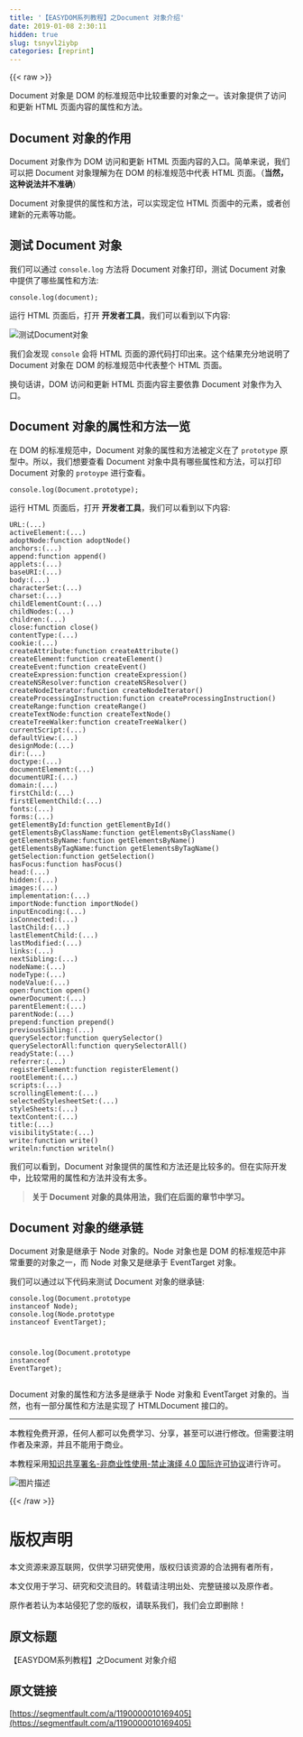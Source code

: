 ```yaml
---
title: '【EASYDOM系列教程】之Document 对象介绍' 
date: 2019-01-08 2:30:11
hidden: true
slug: tsnyvl2iybp
categories: [reprint]
---
```


{{< raw >}}

                    
<p>Document 对象是 DOM 的标准规范中比较重要的对象之一。该对象提供了访问和更新 HTML 页面内容的属性和方法。</p>
<h2 id="articleHeader0">Document 对象的作用</h2>
<p>Document 对象作为 DOM 访问和更新 HTML 页面内容的入口。简单来说，我们可以把 Document 对象理解为在 DOM 的标准规范中代表 HTML 页面。（<strong>当然，这种说法并不准确</strong>）</p>
<p>Document 对象提供的属性和方法，可以实现定位 HTML 页面中的元素，或者创建新的元素等功能。</p>
<h2 id="articleHeader1">测试 Document 对象</h2>
<p>我们可以通过 <code>console.log</code> 方法将 Document 对象打印，测试 Document 对象中提供了哪些属性和方法:</p>
<div class="widget-codetool" style="display:none;">
      <div class="widget-codetool--inner">
      <span class="selectCode code-tool" data-toggle="tooltip" data-placement="top" title="" data-original-title="全选"></span>
      <span type="button" class="copyCode code-tool" data-toggle="tooltip" data-placement="top" data-clipboard-text="console.log(document);" title="" data-original-title="复制"></span>
      <span type="button" class="saveToNote code-tool" data-toggle="tooltip" data-placement="top" title="" data-original-title="放进笔记"></span>
      </div>
      </div><pre class="javascript hljs"><code class="javascript" style="word-break: break-word; white-space: initial;"><span class="hljs-built_in">console</span>.log(<span class="hljs-built_in">document</span>);</code></pre>
<p>运行 HTML 页面后，打开 <strong>开发者工具</strong>，我们可以看到以下内容:</p>
<p><span class="img-wrap"><img data-src="/img/bVQPGL?w=2000&amp;h=619" src="https://static.alili.tech/img/bVQPGL?w=2000&amp;h=619" alt="测试Document对象" title="测试Document对象" style="cursor: pointer; display: inline;"></span></p>
<p>我们会发现 <code>console</code> 会将 HTML 页面的源代码打印出来。这个结果充分地说明了 Document 对象在 DOM 的标准规范中代表整个 HTML 页面。</p>
<p>换句话讲，DOM 访问和更新 HTML 页面内容主要依靠 Document 对象作为入口。</p>
<h2 id="articleHeader2">Document 对象的属性和方法一览</h2>
<p>在 DOM 的标准规范中，Document 对象的属性和方法被定义在了 <code>prototype</code> 原型中。所以，我们想要查看 Document 对象中具有哪些属性和方法，可以打印 Document 对象的 <code>protoype</code> 进行查看。</p>
<div class="widget-codetool" style="display:none;">
      <div class="widget-codetool--inner">
      <span class="selectCode code-tool" data-toggle="tooltip" data-placement="top" title="" data-original-title="全选"></span>
      <span type="button" class="copyCode code-tool" data-toggle="tooltip" data-placement="top" data-clipboard-text="console.log(Document.prototype);" title="" data-original-title="复制"></span>
      <span type="button" class="saveToNote code-tool" data-toggle="tooltip" data-placement="top" title="" data-original-title="放进笔记"></span>
      </div>
      </div><pre class="javascript hljs"><code class="javascript" style="word-break: break-word; white-space: initial;"><span class="hljs-built_in">console</span>.log(Document.prototype);</code></pre>
<p>运行 HTML 页面后，打开 <strong>开发者工具</strong>，我们可以看到以下内容:</p>
<div class="widget-codetool" style="display:none;">
      <div class="widget-codetool--inner">
      <span class="selectCode code-tool" data-toggle="tooltip" data-placement="top" title="" data-original-title="全选"></span>
      <span type="button" class="copyCode code-tool" data-toggle="tooltip" data-placement="top" data-clipboard-text="URL:(...)
activeElement:(...)
adoptNode:function adoptNode()
anchors:(...)
append:function append()
applets:(...)
baseURI:(...)
body:(...)
characterSet:(...)
charset:(...)
childElementCount:(...)
childNodes:(...)
children:(...)
close:function close()
contentType:(...)
cookie:(...)
createAttribute:function createAttribute()
createElement:function createElement()
createEvent:function createEvent()
createExpression:function createExpression()
createNSResolver:function createNSResolver()
createNodeIterator:function createNodeIterator()
createProcessingInstruction:function createProcessingInstruction()
createRange:function createRange()
createTextNode:function createTextNode()
createTreeWalker:function createTreeWalker()
currentScript:(...)
defaultView:(...)
designMode:(...)
dir:(...)
doctype:(...)
documentElement:(...)
documentURI:(...)
domain:(...)
firstChild:(...)
firstElementChild:(...)
fonts:(...)
forms:(...)
getElementById:function getElementById()
getElementsByClassName:function getElementsByClassName()
getElementsByName:function getElementsByName()
getElementsByTagName:function getElementsByTagName()
getSelection:function getSelection()
hasFocus:function hasFocus()
head:(...)
hidden:(...)
images:(...)
implementation:(...)
importNode:function importNode()
inputEncoding:(...)
isConnected:(...)
lastChild:(...)
lastElementChild:(...)
lastModified:(...)
links:(...)
nextSibling:(...)
nodeName:(...)
nodeType:(...)
nodeValue:(...)
open:function open()
ownerDocument:(...)
parentElement:(...)
parentNode:(...)
prepend:function prepend()
previousSibling:(...)
querySelector:function querySelector()
querySelectorAll:function querySelectorAll()
readyState:(...)
referrer:(...)
registerElement:function registerElement()
rootElement:(...)
scripts:(...)
scrollingElement:(...)
selectedStylesheetSet:(...)
styleSheets:(...)
textContent:(...)
title:(...)
visibilityState:(...)
write:function write()
writeln:function writeln()" title="" data-original-title="复制"></span>
      <span type="button" class="saveToNote code-tool" data-toggle="tooltip" data-placement="top" title="" data-original-title="放进笔记"></span>
      </div>
      </div><pre class="hljs typescript"><code>URL:(...)
activeElement:(...)
adoptNode:<span class="hljs-function"><span class="hljs-keyword">function</span> <span class="hljs-title">adoptNode</span>(<span class="hljs-params"></span>)
<span class="hljs-title">anchors</span>:(<span class="hljs-params">...</span>)
<span class="hljs-title">append</span>:<span class="hljs-function"><span class="hljs-keyword">function</span> <span class="hljs-title">append</span>(<span class="hljs-params"></span>)
<span class="hljs-title">applets</span>:(<span class="hljs-params">...</span>)
<span class="hljs-title">baseURI</span>:(<span class="hljs-params">...</span>)
<span class="hljs-title">body</span>:(<span class="hljs-params">...</span>)
<span class="hljs-title">characterSet</span>:(<span class="hljs-params">...</span>)
<span class="hljs-title">charset</span>:(<span class="hljs-params">...</span>)
<span class="hljs-title">childElementCount</span>:(<span class="hljs-params">...</span>)
<span class="hljs-title">childNodes</span>:(<span class="hljs-params">...</span>)
<span class="hljs-title">children</span>:(<span class="hljs-params">...</span>)
<span class="hljs-title">close</span>:<span class="hljs-function"><span class="hljs-keyword">function</span> <span class="hljs-title">close</span>(<span class="hljs-params"></span>)
<span class="hljs-title">contentType</span>:(<span class="hljs-params">...</span>)
<span class="hljs-title">cookie</span>:(<span class="hljs-params">...</span>)
<span class="hljs-title">createAttribute</span>:<span class="hljs-function"><span class="hljs-keyword">function</span> <span class="hljs-title">createAttribute</span>(<span class="hljs-params"></span>)
<span class="hljs-title">createElement</span>:<span class="hljs-function"><span class="hljs-keyword">function</span> <span class="hljs-title">createElement</span>(<span class="hljs-params"></span>)
<span class="hljs-title">createEvent</span>:<span class="hljs-function"><span class="hljs-keyword">function</span> <span class="hljs-title">createEvent</span>(<span class="hljs-params"></span>)
<span class="hljs-title">createExpression</span>:<span class="hljs-function"><span class="hljs-keyword">function</span> <span class="hljs-title">createExpression</span>(<span class="hljs-params"></span>)
<span class="hljs-title">createNSResolver</span>:<span class="hljs-function"><span class="hljs-keyword">function</span> <span class="hljs-title">createNSResolver</span>(<span class="hljs-params"></span>)
<span class="hljs-title">createNodeIterator</span>:<span class="hljs-function"><span class="hljs-keyword">function</span> <span class="hljs-title">createNodeIterator</span>(<span class="hljs-params"></span>)
<span class="hljs-title">createProcessingInstruction</span>:<span class="hljs-function"><span class="hljs-keyword">function</span> <span class="hljs-title">createProcessingInstruction</span>(<span class="hljs-params"></span>)
<span class="hljs-title">createRange</span>:<span class="hljs-function"><span class="hljs-keyword">function</span> <span class="hljs-title">createRange</span>(<span class="hljs-params"></span>)
<span class="hljs-title">createTextNode</span>:<span class="hljs-function"><span class="hljs-keyword">function</span> <span class="hljs-title">createTextNode</span>(<span class="hljs-params"></span>)
<span class="hljs-title">createTreeWalker</span>:<span class="hljs-function"><span class="hljs-keyword">function</span> <span class="hljs-title">createTreeWalker</span>(<span class="hljs-params"></span>)
<span class="hljs-title">currentScript</span>:(<span class="hljs-params">...</span>)
<span class="hljs-title">defaultView</span>:(<span class="hljs-params">...</span>)
<span class="hljs-title">designMode</span>:(<span class="hljs-params">...</span>)
<span class="hljs-title">dir</span>:(<span class="hljs-params">...</span>)
<span class="hljs-title">doctype</span>:(<span class="hljs-params">...</span>)
<span class="hljs-title">documentElement</span>:(<span class="hljs-params">...</span>)
<span class="hljs-title">documentURI</span>:(<span class="hljs-params">...</span>)
<span class="hljs-title">domain</span>:(<span class="hljs-params">...</span>)
<span class="hljs-title">firstChild</span>:(<span class="hljs-params">...</span>)
<span class="hljs-title">firstElementChild</span>:(<span class="hljs-params">...</span>)
<span class="hljs-title">fonts</span>:(<span class="hljs-params">...</span>)
<span class="hljs-title">forms</span>:(<span class="hljs-params">...</span>)
<span class="hljs-title">getElementById</span>:<span class="hljs-function"><span class="hljs-keyword">function</span> <span class="hljs-title">getElementById</span>(<span class="hljs-params"></span>)
<span class="hljs-title">getElementsByClassName</span>:<span class="hljs-function"><span class="hljs-keyword">function</span> <span class="hljs-title">getElementsByClassName</span>(<span class="hljs-params"></span>)
<span class="hljs-title">getElementsByName</span>:<span class="hljs-function"><span class="hljs-keyword">function</span> <span class="hljs-title">getElementsByName</span>(<span class="hljs-params"></span>)
<span class="hljs-title">getElementsByTagName</span>:<span class="hljs-function"><span class="hljs-keyword">function</span> <span class="hljs-title">getElementsByTagName</span>(<span class="hljs-params"></span>)
<span class="hljs-title">getSelection</span>:<span class="hljs-function"><span class="hljs-keyword">function</span> <span class="hljs-title">getSelection</span>(<span class="hljs-params"></span>)
<span class="hljs-title">hasFocus</span>:<span class="hljs-function"><span class="hljs-keyword">function</span> <span class="hljs-title">hasFocus</span>(<span class="hljs-params"></span>)
<span class="hljs-title">head</span>:(<span class="hljs-params">...</span>)
<span class="hljs-title">hidden</span>:(<span class="hljs-params">...</span>)
<span class="hljs-title">images</span>:(<span class="hljs-params">...</span>)
<span class="hljs-title">implementation</span>:(<span class="hljs-params">...</span>)
<span class="hljs-title">importNode</span>:<span class="hljs-function"><span class="hljs-keyword">function</span> <span class="hljs-title">importNode</span>(<span class="hljs-params"></span>)
<span class="hljs-title">inputEncoding</span>:(<span class="hljs-params">...</span>)
<span class="hljs-title">isConnected</span>:(<span class="hljs-params">...</span>)
<span class="hljs-title">lastChild</span>:(<span class="hljs-params">...</span>)
<span class="hljs-title">lastElementChild</span>:(<span class="hljs-params">...</span>)
<span class="hljs-title">lastModified</span>:(<span class="hljs-params">...</span>)
<span class="hljs-title">links</span>:(<span class="hljs-params">...</span>)
<span class="hljs-title">nextSibling</span>:(<span class="hljs-params">...</span>)
<span class="hljs-title">nodeName</span>:(<span class="hljs-params">...</span>)
<span class="hljs-title">nodeType</span>:(<span class="hljs-params">...</span>)
<span class="hljs-title">nodeValue</span>:(<span class="hljs-params">...</span>)
<span class="hljs-title">open</span>:<span class="hljs-function"><span class="hljs-keyword">function</span> <span class="hljs-title">open</span>(<span class="hljs-params"></span>)
<span class="hljs-title">ownerDocument</span>:(<span class="hljs-params">...</span>)
<span class="hljs-title">parentElement</span>:(<span class="hljs-params">...</span>)
<span class="hljs-title">parentNode</span>:(<span class="hljs-params">...</span>)
<span class="hljs-title">prepend</span>:<span class="hljs-function"><span class="hljs-keyword">function</span> <span class="hljs-title">prepend</span>(<span class="hljs-params"></span>)
<span class="hljs-title">previousSibling</span>:(<span class="hljs-params">...</span>)
<span class="hljs-title">querySelector</span>:<span class="hljs-function"><span class="hljs-keyword">function</span> <span class="hljs-title">querySelector</span>(<span class="hljs-params"></span>)
<span class="hljs-title">querySelectorAll</span>:<span class="hljs-function"><span class="hljs-keyword">function</span> <span class="hljs-title">querySelectorAll</span>(<span class="hljs-params"></span>)
<span class="hljs-title">readyState</span>:(<span class="hljs-params">...</span>)
<span class="hljs-title">referrer</span>:(<span class="hljs-params">...</span>)
<span class="hljs-title">registerElement</span>:<span class="hljs-function"><span class="hljs-keyword">function</span> <span class="hljs-title">registerElement</span>(<span class="hljs-params"></span>)
<span class="hljs-title">rootElement</span>:(<span class="hljs-params">...</span>)
<span class="hljs-title">scripts</span>:(<span class="hljs-params">...</span>)
<span class="hljs-title">scrollingElement</span>:(<span class="hljs-params">...</span>)
<span class="hljs-title">selectedStylesheetSet</span>:(<span class="hljs-params">...</span>)
<span class="hljs-title">styleSheets</span>:(<span class="hljs-params">...</span>)
<span class="hljs-title">textContent</span>:(<span class="hljs-params">...</span>)
<span class="hljs-title">title</span>:(<span class="hljs-params">...</span>)
<span class="hljs-title">visibilityState</span>:(<span class="hljs-params">...</span>)
<span class="hljs-title">write</span>:<span class="hljs-function"><span class="hljs-keyword">function</span> <span class="hljs-title">write</span>(<span class="hljs-params"></span>)
<span class="hljs-title">writeln</span>:<span class="hljs-function"><span class="hljs-keyword">function</span> <span class="hljs-title">writeln</span>(<span class="hljs-params"></span>)</span></span></span></span></span></span></span></span></span></span></span></span></span></span></span></span></span></span></span></span></span></span></span></span></span></span></span></code></pre>
<p>我们可以看到，Document 对象提供的属性和方法还是比较多的。但在实际开发中，比较常用的属性和方法并没有太多。</p>
<blockquote><p><strong>关于 Document 对象的具体用法，我们在后面的章节中学习。</strong></p></blockquote>
<h2 id="articleHeader3">Document 对象的继承链</h2>
<p>Document 对象是继承于 Node 对象的。Node 对象也是 DOM 的标准规范中非常重要的对象之一，而 Node 对象又是继承于 EventTarget 对象。</p>
<p>我们可以通过以下代码来测试 Document 对象的继承链:</p>
<div class="widget-codetool" style="display:none;">
      <div class="widget-codetool--inner">
      <span class="selectCode code-tool" data-toggle="tooltip" data-placement="top" title="" data-original-title="全选"></span>
      <span type="button" class="copyCode code-tool" data-toggle="tooltip" data-placement="top" data-clipboard-text="console.log(Document.prototype instanceof Node);
console.log(Node.prototype instanceof EventTarget);

console.log(Document.prototype instanceof EventTarget);" title="" data-original-title="复制"></span>
      <span type="button" class="saveToNote code-tool" data-toggle="tooltip" data-placement="top" title="" data-original-title="放进笔记"></span>
      </div>
      </div><pre class="javascript hljs"><code class="javascript"><span class="hljs-built_in">console</span>.log(Document.prototype <span class="hljs-keyword">instanceof</span> Node);
<span class="hljs-built_in">console</span>.log(Node.prototype <span class="hljs-keyword">instanceof</span> EventTarget);

<span class="hljs-built_in">console</span>.log(Document.prototype <span class="hljs-keyword">instanceof</span> EventTarget);</code></pre>
<p>Document 对象的属性和方法多是继承于 Node 对象和 EventTarget 对象的。当然，也有一部分属性和方法是实现了 HTMLDocument 接口的。</p>
<hr>
<p>本教程免费开源，任何人都可以免费学习、分享，甚至可以进行修改。但需要注明作者及来源，并且不能用于商业。</p>
<p>本教程采用<a href="http://creativecommons.org/licenses/by-nc-nd/4.0/" rel="nofollow noreferrer" target="_blank">知识共享署名-非商业性使用-禁止演绎 4.0 国际许可协议</a>进行许可。</p>
<p><span class="img-wrap"><img data-src="/img/bVSpaA?w=922&amp;h=302" src="https://static.alili.tech/img/bVSpaA?w=922&amp;h=302" alt="图片描述" title="图片描述" style="cursor: pointer; display: inline;"></span></p>

                
{{< /raw >}}

# 版权声明
本文资源来源互联网，仅供学习研究使用，版权归该资源的合法拥有者所有，

本文仅用于学习、研究和交流目的。转载请注明出处、完整链接以及原作者。

原作者若认为本站侵犯了您的版权，请联系我们，我们会立即删除！

## 原文标题
【EASYDOM系列教程】之Document 对象介绍

## 原文链接
[https://segmentfault.com/a/1190000010169405](https://segmentfault.com/a/1190000010169405)

